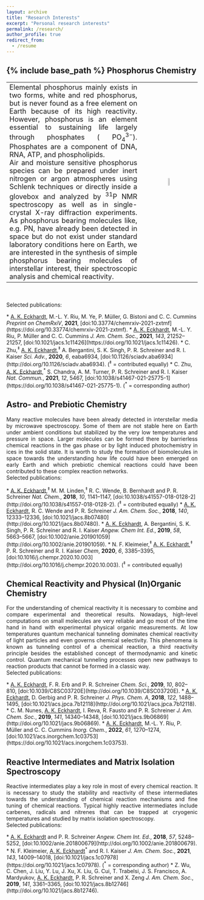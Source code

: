 ```yaml
---
layout: archive
title: "Research Interests"
excerpt: "Personal research interests"
permalink: /research/
author_profile: true
redirect_from:
  - /resume
---
```


{% include base_path %}
Phosphorus Chemistry
------
<p style='text-align: justify;'> 
<style>
table, th, td {
  border: transparent;
}
</style>
<table>
  <tr>
    <td style="width:70%;" align="justify" valign="middle"><font size="4">Elemental phosphorus mainly exists in two forms, white and red phosphorus, but is never found as a free element on Earth because of its high reactivity. 
However, phosphorus is an element essential to sustaining life largely through phosphates ( PO<sub>4</sub><sup>3−</sup>). 
Phosphates are a component of DNA, RNA, ATP, and phospholipids. <br/>
Air and moisture sensitive phosphorus species can be prepared under inert nitrogen or argon atmospheres using Schlenk techniques or directly inside a glovebox and analyzed by <sup>31</sup>P NMR spectroscopy as well as in single-crystal X-ray diffraction experiments. 
As phosphorus bearing molecules like, e.g. PN, have already been detected in space but do not exist under standard laboratory conditions here on Earth, we are interested in the synthesis of simple phosphorus bearing molecules of interstellar interest, their spectroscopic analysis and chemical reactivity.
</font></td>
	<td style="width:30%;" align="center" valign="middle"><img src="https://AKEckhardt.github.io/images/PN.jpg" width="auto%" height="15%" align="middle"></td>
  </tr>
</table><br/>
<br/>Selected publications:</p>
* <u>A. K. Eckhardt</u>, M.-L. Y. Riu, M. Ye, P. Müller, G. Bistoni and C. C. Cummins <i>Preprint on ChemRxiV</i>, <b>2021</b>, [doi:10.33774/chemrxiv-2021-zxtmf](https://doi.org/10.33774/chemrxiv-2021-zxtmf). 
* <u>A. K. Eckhardt</u>, M.-L. Y. Riu, P. Müller and C. C. Cummins <i>J. Am. Chem. Soc.</i>, <b>2021</b>, <i>143</i>, 21252–21257, [doi:10.1021/jacs.1c11426](https://doi.org/10.1021/jacs.1c11426). 
* C. Zhu,<sup>‡</sup> <u>A. K. Eckhardt</u>,<sup>‡</sup> A. Bergantini, S. K. Singh, P. R. Schreiner and R. I. Kaiser <i>Sci. Adv.</i>, <b>2020</b>, <i>6</i>, eaba6934, [doi:10.1126/sciadv.aba6934](http://doi.org/10.1126/sciadv.aba6934). (<sup>‡</sup> = contributed equally)
* C. Zhu, <u>A. K. Eckhardt</u>,<sup>*</sup> S. Chandra, A. M. Turner, P. R. Schreiner and R. I. Kaiser <i>Nat. Commun.</i>, <b>2021</b>, <i>12</i>, 5467, [doi:10.1038/s41467-021-25775-1](https://doi.org/10.1038/s41467-021-25775-1). (<sup>*</sup> = corresponding author)



Astro- and Prebiotic Chemistry
------
<p style='text-align: justify;'> 
Many reactive molecules have been already detected in interstellar media by microwave spectroscopy. Some of them are not stable here on Earth under ambient conditions but stabilized by the very low temperatures and pressure in space. 
Larger molecules can be formed there by barrierless chemical reactions in the gas phase or by light induced photochemistry in ices in the solid state. 
It is worth to study the formation of biomolecules in space towards the understanding how life could have been emerged on early Earth and which prebiotic chemical reactions could have been contributed to these complex reaction networks.
<br/>Selected publications:</p>
* <u>A. K. Eckhardt</u>,<sup>‡</sup> M. M. Linden,<sup>‡</sup> R. C. Wende, B. Bernhardt and P. R. Schreiner <i>Nat. Chem.</i>, <b>2018</b>, <i>10</i>, 1141–1147, [doi:10.1038/s41557-018-0128-2](http://doi.org/10.1038/s41557-018-0128-2). (<sup>‡</sup> = contributed equally)
* <u>A. K. Eckhardt</u>, R. C. Wende and P. R. Schreiner <i>J. Am. Chem. Soc.</i>, <b>2018</b>, <i>140</i>, 12333–12336, [doi:10.1021/jacs.8b07480](http://doi.org/10.1021/jacs.8b07480). 
* <u>A. K. Eckhardt</u>, A. Bergantini, S. K. Singh, P. R. Schreiner and R. I. Kaiser <i>Angew. Chem Int. Ed.</i>, <b>2019</b>, <i>58</i>, 5663–5667, [doi:10.1002/anie.201901059](http://doi.org/10.1002/anie.201901059). 
* N. F. Kleimeier,<sup>‡</sup> <u>A. K. Eckhardt</u>,<sup>‡</sup> P. R. Schreiner and R. I. Kaiser <i>Chem</i>, <b>2020</b>, <i>6</i>, 3385–3395, [doi:10.1016/j.chempr.2020.10.003](http://doi.org/10.1016/j.chempr.2020.10.003). (<sup>‡</sup> = contributed equally)



Chemical Reactivity and Physical (In)Organic Chemistry
------
<p style='text-align: justify;'> 
For the understanding of chemical reactivity it is necessary to combine and compare experimental and theoretical results. Nowadays, high-level computations on small molecules are very reliable and go most
of the time hand in hand with experimental physical organic measurements. 
At low temperatures quantum mechanical tunneling dominates chemical reactivity of light particles and even governs chemical selectivity. 
This phenomena is known as tunneling control of a chemical reaction, a third reactivity principle besides the established concept of thermodynamic and kinetic control.
Quantum mechanical tunneling processes open new pathways to reaction products that cannot be formed in a classic way. 
<br/>Selected publications:</p>  
* <u>A. K. Eckhardt</u>, F. R. Erb and P. R. Schreiner <i>Chem. Sci.</i>, <b>2019</b>, <i>10</i>, 802–810, [doi:10.1039/C8SC03720E](http://doi.org/10.1039/C8SC03720E). 
* <u>A. K. Eckhardt</u>, D. Gerbig and P. R. Schreiner <i>J. Phys. Chem. A</i>, <b>2018</b>, <i>122</i>, 1488–1495, [doi:10.1021/acs.jpca.7b12118](http://doi.org/10.1021/acs.jpca.7b12118). 
* C. M. Nunes, <u>A. K. Eckhardt</u>, I. Reva, R. Fausto and P. R. Schreiner <i>J. Am. Chem. Soc.</i>, <b>2019</b>, <i>141</i>, 14340–14348, [doi:10.1021/jacs.9b06869](http://doi.org/10.1021/jacs.9b06869). 
* <u>A. K. Eckhardt</u>, M.-L. Y. Riu, P. Müller and C. C. Cummins <i>Inorg. Chem.</i>, <b>2022</b>, <i>61</i>, 1270–1274, [doi:10.1021/acs.inorgchem.1c03753](https://doi.org/10.1021/acs.inorgchem.1c03753). 



Reactive Intermediates and Matrix Isolation Spectroscopy
------
<p style='text-align: justify;'> 
Reactive intermediates play a key role in most of every chemical reaction. It is necessary to study the stability and reactivity of these intermediates towards the understanding of chemical reaction mechanisms and fine tuning of chemical reactions.
Typical highly reactive intermediates include carbenes, radicals and nitrenes that can be trapped at cryogenic temperatures and studied by matrix isolation spectroscopy.
<br/>Selected publications:</p>
* <u>A. K. Eckhardt</u> and P. R. Schreiner <i>Angew. Chem Int. Ed.</i>, <b>2018</b>, <i>57</i>, 5248–5252, [doi:10.1002/anie.201800679](http://doi.org/10.1002/anie.201800679).
* N. F. Kleimeier, <u>A. K. Eckhardt</u><sup>*</sup> and R. I. Kaiser <i>J. Am. Chem. Soc.</i>, <b>2021</b>, <i>143</i>, 14009–14018, [doi:10.1021/jacs.1c07978](https://doi.org/10.1021/jacs.1c07978). (<sup>*</sup> = corresponding author) 
* Z. Wu, C. Chen, J. Liu, Y. Lu, J. Xu, X. Liu, G. Cui, T. Trabelsi, J. S. Francisco, A. Mardyukov, <u>A. K. Eckhardt</u>, P. R. Schreiner and X. Zeng <i>J. Am. Chem. Soc.</i>, <b>2019</b>, <i>141</i>, 3361–3365, [doi:10.1021/jacs.8b12746](http://doi.org/10.1021/jacs.8b12746). 


